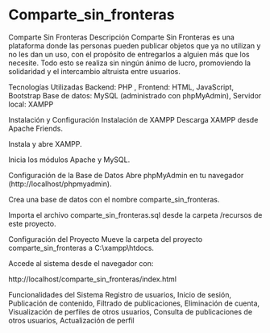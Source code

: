 # Comparte_sin_fronteras
Comparte Sin Fronteras
Descripción
Comparte Sin Fronteras es una plataforma donde las personas pueden publicar objetos que ya no utilizan y no les dan un uso, con el propósito de entregarlos a alguien más que los necesite. Todo esto se realiza sin ningún ánimo de lucro, promoviendo la solidaridad y el intercambio altruista entre usuarios.

Tecnologías Utilizadas
Backend: PHP , Frontend: HTML, JavaScript, Bootstrap  Base de datos: MySQL (administrado con phpMyAdmin), Servidor local: XAMPP

Instalación y Configuración
Instalación de XAMPP
Descarga XAMPP desde Apache Friends.

Instala y abre XAMPP.

Inicia los módulos Apache y MySQL.

Configuración de la Base de Datos
Abre phpMyAdmin en tu navegador (http://localhost/phpmyadmin).

Crea una base de datos con el nombre comparte_sin_fronteras.

Importa el archivo comparte_sin_fronteras.sql desde la carpeta /recursos de este proyecto.

Configuración del Proyecto
Mueve la carpeta del proyecto comparte_sin_fronteras a C:\xampp\htdocs\.

Accede al sistema desde el navegador con:

http://localhost/comparte_sin_fronteras/index.html

Funcionalidades del Sistema
Registro de usuarios, Inicio de sesión, Publicación de contenido, Filtrado de publicaciones, Eliminación de cuenta, Visualización de perfiles de otros usuarios, Consulta de publicaciones de otros usuarios, Actualización de perfil

